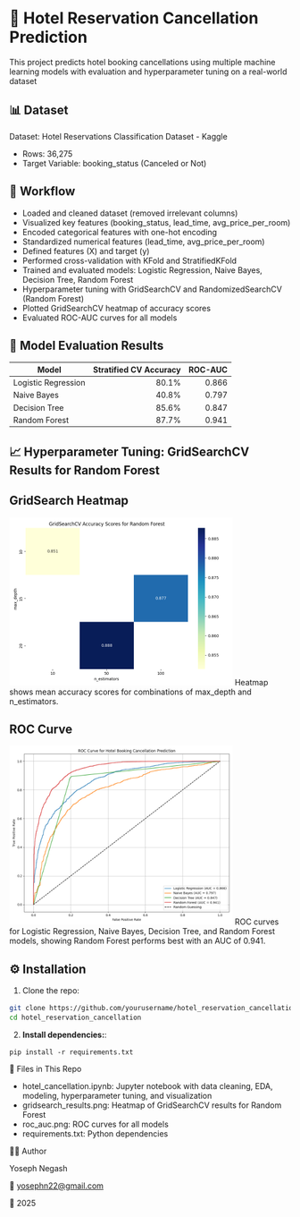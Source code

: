 # 🏨 Hotel Reservation Cancellation Prediction
This project predicts hotel booking cancellations using multiple machine learning models with evaluation and hyperparameter tuning on a real-world dataset

## 📊 Dataset
Dataset: Hotel Reservations Classification Dataset - Kaggle

- Rows: 36,275
- Target Variable: booking_status (Canceled or Not)

## 🚀 Workflow

- Loaded and cleaned dataset (removed irrelevant columns)
- Visualized key features (booking_status, lead_time, avg_price_per_room)
- Encoded categorical features with one-hot encoding
- Standardized numerical features (lead_time, avg_price_per_room)
- Defined features (X) and target (y)
- Performed cross-validation with KFold and StratifiedKFold
- Trained and evaluated models: Logistic Regression, Naive Bayes, Decision Tree, Random Forest
- Hyperparameter tuning with GridSearchCV and RandomizedSearchCV (Random Forest)
- Plotted GridSearchCV heatmap of accuracy scores
- Evaluated ROC-AUC curves for all models

## 🧪 Model Evaluation Results

| Model               | Stratified CV Accuracy | ROC-AUC |
|---------------------|-----------------------:|--------:|
| Logistic Regression | 80.1%                  | 0.866   |
| Naive Bayes         | 40.8%                  | 0.797   |
| Decision Tree       | 85.6%                  | 0.847   |
| Random Forest       | 87.7%                  | 0.941   |

## 📈 Hyperparameter Tuning: GridSearchCV Results for Random Forest

## GridSearch Heatmap
<img src="images/gridsearch_results.png" alt="Confusion Matrix" width="400">
Heatmap shows mean accuracy scores for combinations of max_depth and n_estimators.

## ROC Curve
<img src="images/roc_auc.png" alt="Confusion Matrix" width="400">
ROC curves for Logistic Regression, Naive Bayes, Decision Tree, and Random Forest models, showing Random Forest performs best with an AUC of 0.941.

## ⚙️ Installation

1. Clone the repo:

```bash
git clone https://github.com/yourusername/hotel_reservation_cancellation.git
cd hotel_reservation_cancellation
```
2. **Install dependencies:**:   
```commandline
pip install -r requirements.txt
```

📂 Files in This Repo

- hotel_cancellation.ipynb: Jupyter notebook with data cleaning, EDA, modeling, hyperparameter tuning, and visualization
- gridsearch_results.png: Heatmap of GridSearchCV results for Random Forest
- roc_auc.png: ROC curves for all models
- requirements.txt: Python dependencies

👨‍💻 Author

Yoseph Negash

📧 yosephn22@gmail.com

📅 2025


